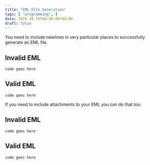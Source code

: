 ```yaml
---
title: "EML File Generation"
tags: [ "programming", ]
date: 2020-10-18T00:00:00+04:00
draft: false
---
```


You need to include newlines in very particular places to successfully generate an EML file.

## Invalid EML
`
    code goes here
`

## Valid EML
`
    code goes here
`

If you need to include attachments to your EML you can do that too.
## Invalid EML
`
    code goes here
`

## Valid EML
`
    code goes here
`